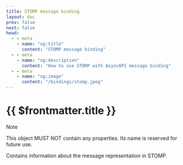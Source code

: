 ```yaml
---
title: STOMP message binding
layout: doc
prev: false
next: false
head:
  - - meta
    - name: "og:title"
      content: "STOMP message binding"
  - - meta
    - name: "og:description"
      content: "How to use STOMP with AsyncAPI message binding"
  - - meta
    - name: "og:image"
      content: "/bindings/stomp.jpeg"
---
```


# {{ $frontmatter.title }}

> [!NOTE]
> This object MUST NOT contain any properties. Its name is reserved for future use.

Contains information about the message representation in STOMP.